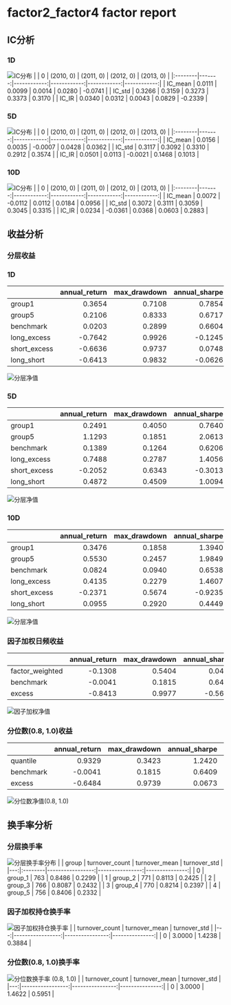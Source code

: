 # factor2_factor4 factor report
## IC分析
### 1D
![IC分布](IC/factor2_factor4_1D.png)
|         |      0 |   (2010, 0) |   (2011, 0) |   (2012, 0) |   (2013, 0) |
|:--------|-------:|------------:|------------:|------------:|------------:|
| IC_mean | 0.0111 |      0.0099 |      0.0014 |      0.0280 |     -0.0741 |
| IC_std  | 0.3266 |      0.3159 |      0.3273 |      0.3373 |      0.3170 |
| IC_IR   | 0.0340 |      0.0312 |      0.0043 |      0.0829 |     -0.2339 |

### 5D
![IC分布](IC/factor2_factor4_5D.png)
|         |      0 |   (2010, 0) |   (2011, 0) |   (2012, 0) |   (2013, 0) |
|:--------|-------:|------------:|------------:|------------:|------------:|
| IC_mean | 0.0156 |      0.0035 |     -0.0007 |      0.0428 |      0.0362 |
| IC_std  | 0.3117 |      0.3092 |      0.3310 |      0.2912 |      0.3574 |
| IC_IR   | 0.0501 |      0.0113 |     -0.0021 |      0.1468 |      0.1013 |

### 10D
![IC分布](IC/factor2_factor4_10D.png)
|         |      0 |   (2010, 0) |   (2011, 0) |   (2012, 0) |   (2013, 0) |
|:--------|-------:|------------:|------------:|------------:|------------:|
| IC_mean | 0.0072 |     -0.0112 |      0.0112 |      0.0184 |      0.0956 |
| IC_std  | 0.3072 |      0.3111 |      0.3059 |      0.3045 |      0.3315 |
| IC_IR   | 0.0234 |     -0.0361 |      0.0368 |      0.0603 |      0.2883 |

## 收益分析
### 分层收益
### 1D
|              |   annual_return |   max_drawdown |   annual_sharpe |   annual_calmar |   win_rate |   avg_win_return |   avg_loss_return |   profit_loss_ratio |   annual_volatility |   annual_downside_deviation |   annual_sortino |
|:-------------|----------------:|---------------:|----------------:|----------------:|-----------:|-----------------:|------------------:|--------------------:|--------------------:|----------------------------:|-----------------:|
| group1       |          0.3654 |         0.7108 |          0.7854 |          8.1605 |     0.4867 |           0.0460 |           -0.0379 |              1.2143 |              0.9449 |                      0.5210 |           1.4245 |
| group5       |          0.2106 |         0.8333 |          0.6717 |          4.0112 |     0.5019 |           0.0436 |           -0.0387 |              1.1271 |              0.9814 |                      0.6247 |           1.0553 |
| benchmark    |          0.0203 |         0.2899 |          0.6604 |          1.1093 |     0.4930 |           0.0708 |           -0.0622 |              1.1392 |              1.2968 |                      0.7104 |           1.2055 |
| long_excess  |         -0.7642 |         0.9926 |         -0.1245 |        -12.2213 |     0.4766 |           0.0807 |           -0.0750 |              1.0765 |              1.5847 |                      0.9149 |          -0.2156 |
| short_excess |         -0.6636 |         0.9737 |          0.0748 |        -10.8185 |     0.4968 |           0.0772 |           -0.0753 |              1.0249 |              1.5297 |                      0.9792 |           0.1168 |
| long_short   |         -0.6413 |         0.9832 |         -0.0626 |        -10.3532 |     0.5158 |           0.0561 |           -0.0604 |              0.9280 |              1.3249 |                      1.0358 |          -0.0800 |

![分层净值](net_value/factor2_factor4_1D.png)
### 5D
|              |   annual_return |   max_drawdown |   annual_sharpe |   annual_calmar |   win_rate |   avg_win_return |   avg_loss_return |   profit_loss_ratio |   annual_volatility |   annual_downside_deviation |   annual_sortino |
|:-------------|----------------:|---------------:|----------------:|----------------:|-----------:|-----------------:|------------------:|--------------------:|--------------------:|----------------------------:|-----------------:|
| group1       |          0.2491 |         0.4050 |          0.7640 |          9.7642 |     0.4994 |           0.0199 |           -0.0175 |              1.1379 |              0.3901 |                      0.2280 |           1.3074 |
| group5       |          1.1293 |         0.1851 |          2.0613 |         96.8337 |     0.5389 |           0.0209 |           -0.0173 |              1.2135 |              0.4067 |                      0.2099 |           3.9946 |
| benchmark    |          0.1389 |         0.1264 |          0.6206 |         17.4538 |     0.4879 |           0.0145 |           -0.0125 |              1.1570 |              0.2667 |                      0.1409 |           1.1748 |
| long_excess  |          0.7488 |         0.2787 |          1.4056 |         42.6533 |     0.5159 |           0.0255 |           -0.0216 |              1.1775 |              0.4787 |                      0.2535 |           2.6541 |
| short_excess |         -0.2052 |         0.6343 |         -0.3013 |         -5.1349 |     0.4968 |           0.0216 |           -0.0224 |              0.9655 |              0.4400 |                      0.2774 |          -0.4777 |
| long_short   |          0.4872 |         0.4509 |          1.0094 |         17.1553 |     0.5274 |           0.0268 |           -0.0254 |              1.0563 |              0.5353 |                      0.3331 |           1.6219 |

![分层净值](net_value/factor2_factor4_5D.png)
### 10D
|              |   annual_return |   max_drawdown |   annual_sharpe |   annual_calmar |   win_rate |   avg_win_return |   avg_loss_return |   profit_loss_ratio |   annual_volatility |   annual_downside_deviation |   annual_sortino |
|:-------------|----------------:|---------------:|----------------:|----------------:|-----------:|-----------------:|------------------:|--------------------:|--------------------:|----------------------------:|-----------------:|
| group1       |          0.3476 |         0.1858 |          1.3940 |         29.6958 |     0.5103 |           0.0121 |           -0.0100 |              1.2132 |              0.2336 |                      0.1289 |           2.5250 |
| group5       |          0.5530 |         0.2457 |          1.9849 |         35.7359 |     0.5282 |           0.0125 |           -0.0100 |              1.2445 |              0.2359 |                      0.1257 |           3.7254 |
| benchmark    |          0.0824 |         0.0940 |          0.6538 |         13.9123 |     0.4987 |           0.0074 |           -0.0066 |              1.1112 |              0.1350 |                      0.0720 |           1.2255 |
| long_excess  |          0.4135 |         0.2279 |          1.4607 |         28.7933 |     0.5115 |           0.0139 |           -0.0115 |              1.2110 |              0.2601 |                      0.1444 |           2.6314 |
| short_excess |         -0.2371 |         0.5674 |         -0.9235 |         -6.6320 |     0.4974 |           0.0118 |           -0.0135 |              0.8702 |              0.2570 |                      0.1762 |          -1.3467 |
| long_short   |          0.0955 |         0.2920 |          0.4449 |          5.1920 |     0.5179 |           0.0153 |           -0.0153 |              1.0020 |              0.3205 |                      0.2132 |           0.6688 |

![分层净值](net_value/factor2_factor4_10D.png)
### 因子加权日频收益
|                 |   annual_return |   max_drawdown |   annual_sharpe |   annual_calmar |   win_rate |   avg_win_return |   avg_loss_return |   profit_loss_ratio |   annual_volatility |   annual_downside_deviation |   annual_sortino |
|:----------------|----------------:|---------------:|----------------:|----------------:|-----------:|-----------------:|------------------:|--------------------:|--------------------:|----------------------------:|-----------------:|
| factor_weighted |         -0.1308 |         0.5404 |          0.0467 |         -3.8423 |     0.5303 |           0.0247 |           -0.0276 |              0.8936 |              0.5675 |                      0.5054 |           0.0524 |
| benchmark       |         -0.0041 |         0.1815 |          0.6409 |         -0.3591 |     0.4944 |           0.0704 |           -0.0623 |              1.1297 |              1.2946 |                      0.7106 |           1.1677 |
| excess          |         -0.8413 |         0.9977 |         -0.5657 |        -13.3861 |     0.5069 |           0.0673 |           -0.0756 |              0.8897 |              1.4199 |                      0.8999 |          -0.8925 |

![因子加权净值](net_value/factor2_factor4_factor_weighted.png)
### 分位数(0.8, 1.0)收益
|           |   annual_return |   max_drawdown |   annual_sharpe |   annual_calmar |   win_rate |   avg_win_return |   avg_loss_return |   profit_loss_ratio |   annual_volatility |   annual_downside_deviation |   annual_sortino |
|:----------|----------------:|---------------:|----------------:|----------------:|-----------:|-----------------:|------------------:|--------------------:|--------------------:|----------------------------:|-----------------:|
| quantile  |          0.9329 |         0.3423 |          1.2420 |         43.2583 |     0.5234 |           0.0362 |           -0.0312 |              1.1596 |              0.7491 |                      0.4473 |           2.0802 |
| benchmark |         -0.0041 |         0.1815 |          0.6409 |         -0.3591 |     0.4944 |           0.0704 |           -0.0623 |              1.1297 |              1.2946 |                      0.7106 |           1.1677 |
| excess    |         -0.6484 |         0.9739 |          0.0673 |        -10.5688 |     0.5031 |           0.0755 |           -0.0757 |              0.9982 |              1.5137 |                      0.8930 |           0.1141 |

![分位数净值(0.8, 1.0)](net_value/factor2_factor4_quantile.png)
## 换手率分析
### 分层换手率
![分层换手率分布](turnover/factor2_factor4_group.png)
|    | group   |   turnover_count |   turnover_mean |   turnover_std |
|---:|:--------|-----------------:|----------------:|---------------:|
|  0 | group_1 |              763 |          0.8486 |         0.2299 |
|  1 | group_2 |              771 |          0.8113 |         0.2425 |
|  2 | group_3 |              766 |          0.8087 |         0.2432 |
|  3 | group_4 |              770 |          0.8214 |         0.2397 |
|  4 | group_5 |              756 |          0.8406 |         0.2332 |

### 因子加权持仓换手率
![因子加权持仓换手率](turnover/factor2_factor4_factor_weighted.png)
|    |   turnover_count |   turnover_mean |   turnover_std |
|---:|-----------------:|----------------:|---------------:|
|  0 |           3.0000 |          1.4238 |         0.3884 |

### 分位数(0.8, 1.0)换手率
![分位数换手率 (0.8, 1.0)](turnover/factor2_factor4_quantile.png)
|    |   turnover_count |   turnover_mean |   turnover_std |
|---:|-----------------:|----------------:|---------------:|
|  0 |           3.0000 |          1.4622 |         0.5951 |

